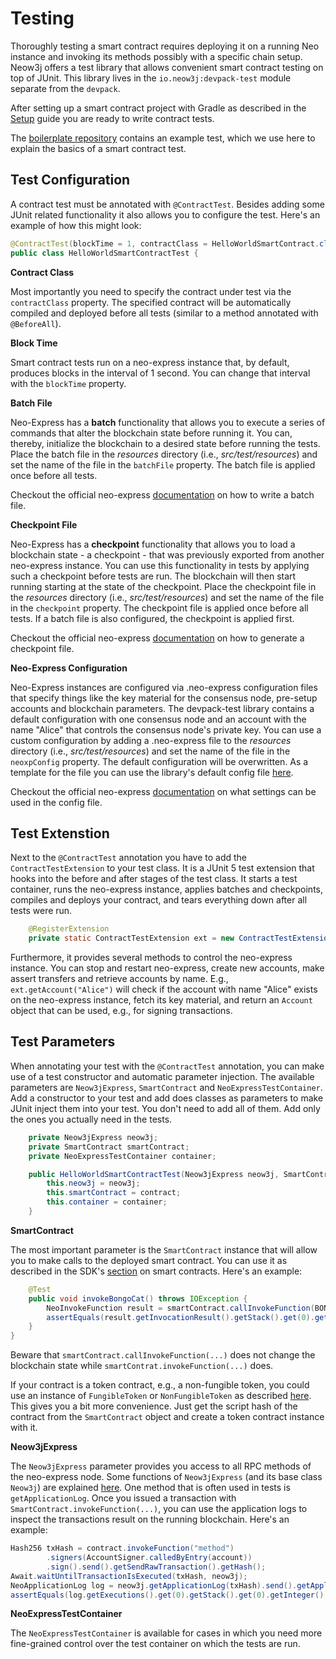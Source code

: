 # Testing

Thoroughly testing a smart contract requires deploying it on a running Neo instance and invoking its methods possibly
with a specific chain setup. Neow3j offers a test library that allows convenient smart contract testing on top of JUnit.
This library lives in the `io.neow3j:devpack-test` module separate from the `devpack`.

After setting up a smart contract project with Gradle as described in the
[Setup](neo-n3/smart_conract_development/setup_and_compilation.md) guide you are ready to write contract tests.

The [boilerplate repository](https://github.com/neow3j/neow3j-boilerplate) contains an example test, which we use here to explain the basics of a smart contract test. 

## Test Configuration

A contract test must be annotated with `@ContractTest`. Besides adding some JUnit related functionality it also allows you to configure the test. Here's an example of how this might look:

```java
@ContractTest(blockTime = 1, contractClass = HelloWorldSmartContract.class)
public class HelloWorldSmartContractTest {
```

**Contract Class**

Most importantly you need to specify the contract under test via the `contractClass` property. The specified contract will be automatically compiled and deployed before all tests (similar to a method annotated with `@BeforeAll`). 

**Block Time**

Smart contract tests run on a neo-express instance that, by default, produces blocks in the interval of 1 second. You
can change that interval with the `blockTime` property. 

**Batch File**

Neo-Express has a **batch** functionality that allows you to execute a series of commands that alter the blockchain
state before running it. You can, thereby, initialize the blockchain to a desired state before running the tests. Place
the batch file in the *resources* directory (i.e., *src/test/resources*) and set the name of the file in the `batchFile`
property. The batch file is applied once before all tests.

Checkout the official neo-express
[documentation](https://github.com/neo-project/neo-express/blob/master/docs/command-reference.md#neoxp-batch) on how to
write a batch file. 

**Checkpoint File**

Neo-Express has a **checkpoint** functionality that allows you to load a blockchain state - a checkpoint - that was
previously exported from another neo-express instance. You can use this functionality in tests by applying such a
checkpoint before tests are run. The blockchain will then start running starting at the state of the checkpoint.
Place the checkpoint file in the *resources* directory (i.e., *src/test/resources*) and set the name of the file in the
`checkpoint` property. The checkpoint file is applied once before all tests. If a batch file is also configured, the
checkpoint is applied first.

Checkout the official neo-express
[documentation](https://github.com/neo-project/neo-express/blob/master/docs/command-reference.md#neoxp-checkpoint) on
how to generate a checkpoint file. 

**Neo-Express Configuration**

Neo-Express instances are configured via .neo-express configuration files that specify things like the key material for
the consensus node, pre-setup accounts and blockchain parameters. The devpack-test library contains a default
configuration with one consensus node and an account with the name "Alice" that controls the consensus node's private
key. You can use a custom configuration by adding a .neo-express file to the *resources* directory (i.e.,
*src/test/resources*) and set the name of the file in the `neoxpConfig` property. The default configuration will be overwritten.
As a template for the file you can use the library's default config file [here](<!-- TODO Insert link -->).

Checkout the official neo-express
[documentation](https://github.com/neo-project/neo-express/blob/master/docs/settings.md) on what settings can be used in
the config file.

## Test Extenstion

Next to the `@ContractTest` annotation you have to add the `ContractTestExtension` to your test class. It is a JUnit 5
test extension that hooks into the before and after stages of the test class. It starts a test container, runs the
neo-express instance, applies batches and checkpoints, compiles and deploys your contract, and tears everything down
after all tests were run.

```java
    @RegisterExtension
    private static ContractTestExtension ext = new ContractTestExtension();
```

Furthermore, it provides several methods to control the neo-express instance. You can stop and restart neo-express,
create new accounts, make assert transfers and retrieve accounts by name.  E.g., `ext.getAccount("Alice")` will check if
the account with name "Alice" exists on the neo-express instance, fetch its key material, and return an `Account` object
that can be used, e.g., for signing transactions.

## Test Parameters

When annotating your test with the `@ContractTest` annotation, you can make use of a test constructor and automatic
parameter injection. The available parameters are `Neow3jExpress`, `SmartContract` and `NeoExpressTestContainer`. Add a
constructor to your test and add does classes as parameters to make JUnit inject them into your test. You don't need to
add all of them. Add only the ones you actually need in the tests.

```java
    private Neow3jExpress neow3j;
    private SmartContract smartContract;
    private NeoExpressTestContainer container;

    public HelloWorldSmartContractTest(Neow3jExpress neow3j, SmartContract contract, NeoExpressTestContainer container) {
        this.neow3j = neow3j;
        this.smartContract = contract;
        this.container = container;
    }
```

**SmartContract**

The most important parameter is the `SmartContract` instance that will allow you to make calls to the deployed smart
contract. You can use it as described in the SDK's [section](neo-n3/dapp_development/smart_contracts.md) on smart
contracts. 
Here's an example:

```java
    @Test
    public void invokeBongoCat() throws IOException {
        NeoInvokeFunction result = smartContract.callInvokeFunction(BONGO_CAT);
        assertEquals(result.getInvocationResult().getStack().get(0).getString(), "neowwwwwwwwww");
    }
}
```

Beware that `smartContract.callInvokeFunction(...)` does not change the blockchain state while `smartContrat.invokeFunction(...)` does.

If your contract is a token contract, e.g., a non-fungible token, you could use an instance of `FungibleToken` or
`NonFungibleToken` as described [here](neo-n3/dapp_development/token_contracts.md). This gives you a bit more
convenience. Just get the script hash of the contract from the `SmartContract` object and create a token contract
instance with it.

**Neow3jExpress**

The `Neow3jExpress` parameter provides you access to all RPC methods of the neo-express node. Some functions of
`Neow3jExpress` (and its base class `Neow3j`) are explained [here](neo-n3/dapp_development/interacting_with_a_node.md).
One method that is often used in tests is `getApplicationLog`. Once you issued a transaction with
`SmartContract.invokeFunction(...)`, you can use the application logs to inspect the transactions result on the running
blockchain. Here's an example:

```java
Hash256 txHash = contract.invokeFunction("method")
        .signers(AccountSigner.calledByEntry(account))
        .sign().send().getSendRawTransaction().getHash();
Await.waitUntilTransactionIsExecuted(txHash, neow3j);
NeoApplicationLog log = neow3j.getApplicationLog(txHash).send().getApplicationLog();
assertEquals(log.getExecutions().get(0).getStack().get(0).getInteger().intValue(), 1);
```

**NeoExpressTestContainer**

The `NeoExpressTestContainer` is available for cases in which you need more fine-grained control over the test container
on which the tests are run.